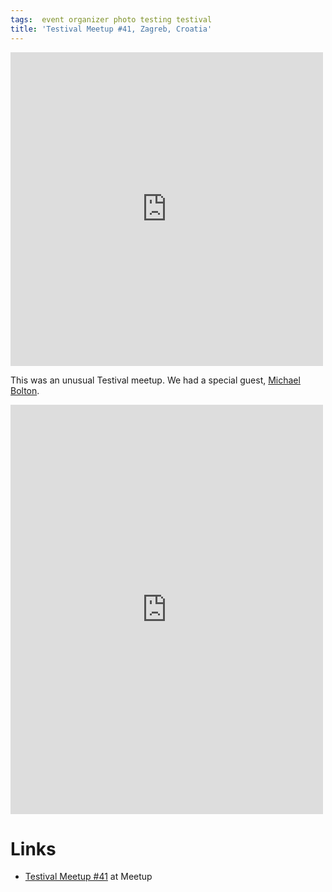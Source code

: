 ```yaml
---
tags:  event organizer photo testing testival
title: 'Testival Meetup #41, Zagreb, Croatia'
---
```

<iframe src="https://www.facebook.com/plugins/post.php?href=https%3A%2F%2Fwww.facebook.com%2Fphoto.php%3Ffbid%3D10156810350452290%26set%3Da.10156810350067290%26type%3D3&width=500" width="500" height="502" style="border:none;overflow:hidden" scrolling="no" frameborder="0" allowTransparency="true" allow="encrypted-media"></iframe>

This was an unusual Testival meetup. We had a special guest, [Michael Bolton](http://www.developsense.com/).

<iframe src="https://www.facebook.com/plugins/post.php?href=https%3A%2F%2Fwww.facebook.com%2Fmedia%2Fset%2F%3Fset%3Da.10156810350067290%26type%3D1%26l%3D224573e42b&width=500&show_text=true&height=655&appId" width="500" height="655" style="border:none;overflow:hidden" scrolling="no" frameborder="0" allowTransparency="true" allow="encrypted-media"></iframe>

# Links

- [Testival Meetup #41](https://www.meetup.com/testival/events/255357139/) at Meetup
